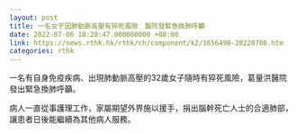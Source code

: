 ```yaml
---
layout: post
title: 一名女子因肺動脈高壓有猝死風險　醫院發緊急換肺呼籲
date: 2022-07-06 18:20:47.000000000 +08:00
link: https://news.rthk.hk/rthk/ch/component/k2/1656490-20220706.htm
categories: rthk
---
```


一名有自身免疫疾病、出現肺動脈高壓的32歲女子隨時有猝死風險，葛量洪醫院發出緊急換肺呼籲。

病人一直從事護理工作，家屬期望外界施以援手，捐出腦幹死亡人士的合適肺部，讓患者日後能繼續為其他病人服務。
